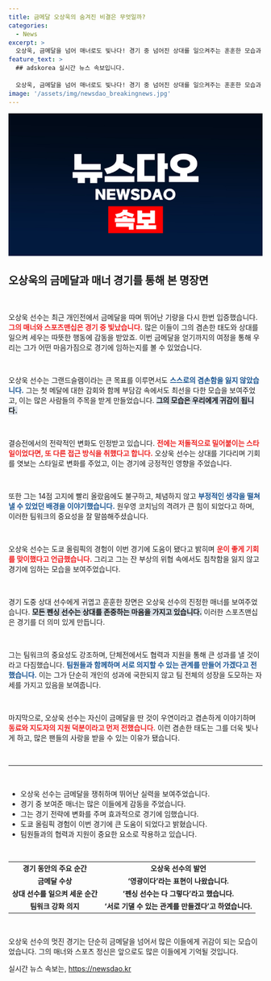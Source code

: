 ```yaml
---
title: 금메달 오상욱의 숨겨진 비결은 무엇일까?
categories:
  - News
excerpt: >
  오상욱, 금메달을 넘어 매너로도 빛나다! 경기 중 넘어진 상대를 일으켜주는 훈훈한 모습과 첫 그랜드슬램 소감, 그가 밝힌 승리의 비결을 확인해보세요. 클릭할 이유가 가득합니다!
feature_text: >
  ## adskorea 실시간 뉴스 속보입니다.

  오상욱, 금메달을 넘어 매너로도 빛나다! 경기 중 넘어진 상대를 일으켜주는 훈훈한 모습과 첫 그랜드슬램 소감, 그가 밝힌 승리의 비결을 확인해보세요. 클릭할 이유가 가득합니다!
image: '/assets/img/newsdao_breakingnews.jpg'
---
```


<p><img src="/assets/img/newsdao_breakingnews.jpg" alt="adskorea 속보" /></p>

<h2 data-ke-size="size26">오상욱의 금메달과 매너 경기를 통해 본 명장면</h2>

<p data-ke-size="size16">&nbsp;</p>

<p>오상욱 선수는 최근 개인전에서 금메달을 따며 뛰어난 기량을 다시 한번 입증했습니다. <b><span style="color: #ee2323;">그의 매너와 스포츠맨십은 경기 중 빛났습니다.</span></b> 많은 이들이 그의 겸손한 태도와 상대를 일으켜 세우는 따뜻한 행동에 감동을 받았죠. 이번 금메달을 얻기까지의 여정을 통해 우리는 그가 어떤 마음가짐으로 경기에 임하는지를 볼 수 있었습니다.</p>

<p data-ke-size="size16">&nbsp;</p>

<p>오상욱 선수는 그랜드슬램이라는 큰 목표를 이루면서도 <b><span style="color: #1a5490;">스스로의 겸손함을 잃지 않았습니다.</span></b> 그는 첫 메달에 대한 감회와 함께 부담감 속에서도 최선을 다한 모습을 보여주었고, 이는 많은 사람들의 주목을 받게 만들었습니다. <b><span style="background-color: #21538527;">그의 모습은 우리에게 귀감이 됩니다.</span></b></p>

<p data-ke-size="size16">&nbsp;</p>

<p>결승전에서의 전략적인 변화도 인정받고 있습니다. <b><span style="color: #ee2323;">전에는 저돌적으로 밀어붙이는 스타일이었다면, 또 다른 접근 방식을 취했다고 합니다.</span></b> 오상욱 선수는 상대를 기다리며 기회를 엿보는 스타일로 변화를 주었고, 이는 경기에 긍정적인 영향을 주었습니다.</p>

<p data-ke-size="size16">&nbsp;</p>

<p>또한 그는 14점 고지에 빨리 올랐음에도 불구하고, 체념하지 않고 <b><span style="color: #1a5490;">부정적인 생각을 떨쳐낼 수 있었던 배경을 이야기했습니다.</span></b> 원우영 코치님의 격려가 큰 힘이 되었다고 하며, 이러한 팀워크의 중요성을 잘 말씀해주셨습니다.</p>

<p data-ke-size="size16">&nbsp;</p>

<p>오상욱 선수는 도쿄 올림픽의 경험이 이번 경기에 도움이 됐다고 밝히며 <b><span style="color: #ee2323;">운이 좋게 기회를 맞이했다고 언급했습니다.</span></b> 그리고 그는 잔 부상의 위협 속에서도 침착함을 잃지 않고 경기에 임하는 모습을 보여주었습니다.</p>

<p data-ke-size="size16">&nbsp;</p>

<p>경기 도중 상대 선수에게 귀엽고 훈훈한 장면은 오상욱 선수의 진정한 매너를 보여주었습니다. <b><span style="background-color: #21538527;">모든 펜싱 선수는 상대를 존중하는 마음을 가지고 있습니다.</span></b> 이러한 스포츠맨십은 경기를 더 의미 있게 만듭니다.</p>

<p data-ke-size="size16">&nbsp;</p>

<p>그는 팀워크의 중요성도 강조하며, 단체전에서도 협력과 지원을 통해 큰 성과를 낼 것이라고 다짐했습니다. <b><span style="color: #1a5490;">팀원들과 함께하며 서로 의지할 수 있는 관계를 만들어 가겠다고 전했습니다.</span></b> 이는 그가 단순히 개인의 성과에 국한되지 않고 팀 전체의 성장을 도모하는 자세를 가지고 있음을 보여줍니다.</p>

<p data-ke-size="size16">&nbsp;</p>

<p>마지막으로, 오상욱 선수는 자신이 금메달을 딴 것이 우연이라고 겸손하게 이야기하며 <b><span style="color: #ee2323;">동료와 지도자의 지원 덕분이라고 먼저 전했습니다.</span></b> 이런 겸손한 태도는 그를 더욱 빛나게 하고, 많은 팬들의 사랑을 받을 수 있는 이유가 됐습니다.</p>

<p data-ke-size="size16">&nbsp;</p>

<hr>

<p data-ke-size="size16">&nbsp;</p>

<ul>
<li>오상욱 선수는 금메달을 쟁취하며 뛰어난 실력을 보여주었습니다.</li>
<li>경기 중 보여준 매너는 많은 이들에게 감동을 주었습니다.</li>
<li>그는 경기 전략에 변화를 주며 효과적으로 경기에 임했습니다.</li>
<li>도쿄 올림픽 경험이 이번 경기에 큰 도움이 되었다고 밝혔습니다.</li>
<li>팀원들과의 협력과 지원이 중요한 요소로 작용하고 있습니다.</li>
</ul>

<p data-ke-size="size16">&nbsp;</p>

<table style="width: 100%;">
<tr>
<td style="text-align: center; height: 17px;"><b>경기 동안의 주요 순간</b></td>
<td style="text-align: center; height: 17px;"><b>오상욱 선수의 발언</b></td>
</tr>
<tr>
<td style="text-align: center; height: 17px;"><b>금메달 수상</b></td>
<td style="text-align: center; height: 17px;"><b>‘영광이다’라는 표현이 나왔습니다.</b></td>
</tr>
<tr>
<td style="text-align: center; height: 17px;"><b>상대 선수를 일으켜 세운 순간</b></td>
<td style="text-align: center; height: 17px;"><b>‘펜싱 선수는 다 그렇다’라고 했습니다.</b></td>
</tr>
<tr>
<td style="text-align: center; height: 17px;"><b>팀워크 강화 의지</b></td>
<td style="text-align: center; height: 17px;"><b>‘서로 기댈 수 있는 관계를 만들겠다’고 하였습니다.</b></td>
</tr>
</table>

<p data-ke-size="size16">&nbsp;</p>

<p>오상욱 선수의 멋진 경기는 단순히 금메달을 넘어서 많은 이들에게 귀감이 되는 모습이었습니다. 그의 매너와 스포츠 정신은 앞으로도 많은 이들에게 기억될 것입니다.</p>
실시간 뉴스 속보는, <a href="https://newsdao.kr" rel="dofollow">https://newsdao.kr</a>


